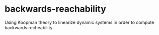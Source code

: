 # backwards-reachability
Using Koopman theory to linearize dynamic systems in order to compute backwards recheability
